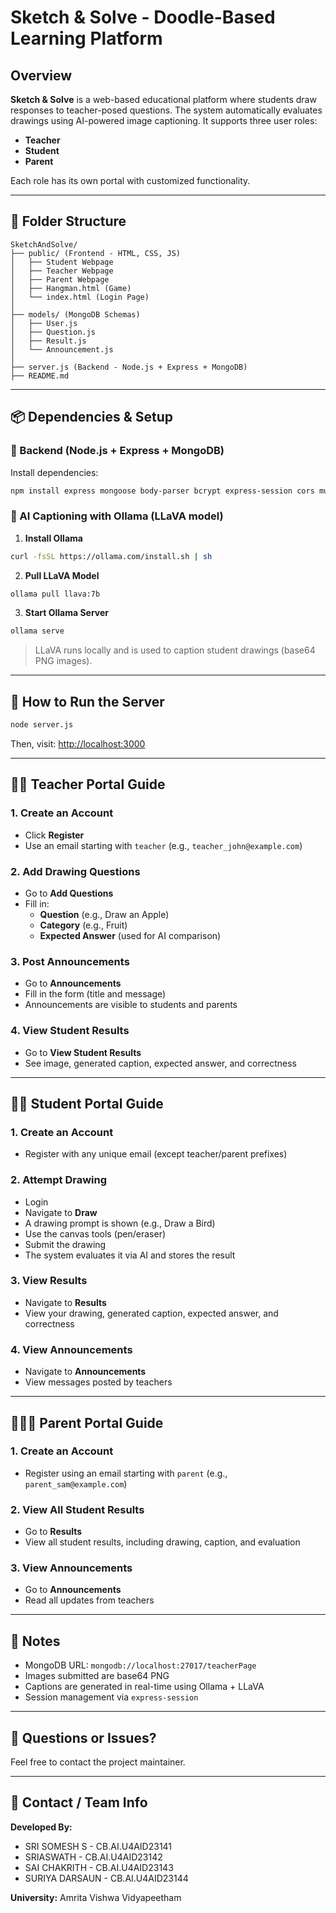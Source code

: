# Sketch & Solve - Doodle-Based Learning Platform

## Overview

**Sketch & Solve** is a web-based educational platform where students draw responses to teacher-posed questions. The system automatically evaluates drawings using AI-powered image captioning. It supports three user roles:

- **Teacher**
- **Student**
- **Parent**

Each role has its own portal with customized functionality.

---

## 📁 Folder Structure

```
SketchAndSolve/
├── public/ (Frontend - HTML, CSS, JS)
│   ├── Student Webpage
│   ├── Teacher Webpage
│   ├── Parent Webpage
│   ├── Hangman.html (Game)
│   └── index.html (Login Page)
│
├── models/ (MongoDB Schemas)
│   ├── User.js
│   ├── Question.js
│   ├── Result.js
│   └── Announcement.js
│
├── server.js (Backend - Node.js + Express + MongoDB)
├── README.md
```

---

## 📦 Dependencies & Setup

### 🔧 Backend (Node.js + Express + MongoDB)

Install dependencies:

```bash
npm install express mongoose body-parser bcrypt express-session cors multer axios
```

### 🧠 AI Captioning with Ollama (LLaVA model)

1. **Install Ollama**

```bash
curl -fsSL https://ollama.com/install.sh | sh
```

2. **Pull LLaVA Model**

```bash
ollama pull llava:7b
```

3. **Start Ollama Server**

```bash
ollama serve
```

> LLaVA runs locally and is used to caption student drawings (base64 PNG images).

---

## 🚀 How to Run the Server

```bash
node server.js
```

Then, visit: [http://localhost:3000](http://localhost:3000)

---

## 👨‍🏫 Teacher Portal Guide

### 1. Create an Account

- Click **Register**
- Use an email starting with `teacher` (e.g., `teacher_john@example.com`)

### 2. Add Drawing Questions

- Go to **Add Questions**
- Fill in:
  - **Question** (e.g., Draw an Apple)
  - **Category** (e.g., Fruit)
  - **Expected Answer** (used for AI comparison)

### 3. Post Announcements

- Go to **Announcements**
- Fill in the form (title and message)
- Announcements are visible to students and parents

### 4. View Student Results

- Go to **View Student Results**
- See image, generated caption, expected answer, and correctness

---

## 👨‍🎓 Student Portal Guide

### 1. Create an Account

- Register with any unique email (except teacher/parent prefixes)

### 2. Attempt Drawing

- Login
- Navigate to **Draw**
- A drawing prompt is shown (e.g., Draw a Bird)
- Use the canvas tools (pen/eraser)
- Submit the drawing
- The system evaluates it via AI and stores the result

### 3. View Results

- Navigate to **Results**
- View your drawing, generated caption, expected answer, and correctness

### 4. View Announcements

- Navigate to **Announcements**
- View messages posted by teachers

---

## 👨‍👩‍👦 Parent Portal Guide

### 1. Create an Account

- Register using an email starting with `parent` (e.g., `parent_sam@example.com`)

### 2. View All Student Results

- Go to **Results**
- View all student results, including drawing, caption, and evaluation

### 3. View Announcements

- Go to **Announcements**
- Read all updates from teachers

---

## 📌 Notes

- MongoDB URL: `mongodb://localhost:27017/teacherPage`
- Images submitted are base64 PNG
- Captions are generated in real-time using Ollama + LLaVA
- Session management via `express-session`

---

## 💬 Questions or Issues?

Feel free to contact the project maintainer.

---

## 👤 Contact / Team Info

**Developed By:**

- SRI SOMESH S - CB.AI.U4AID23141
- SRIASWATH - CB.AI.U4AID23142
- SAI CHAKRITH - CB.AI.U4AID23143
- SURIYA DARSAUN - CB.AI.U4AID23144

**University:** Amrita Vishwa Vidyapeetham

